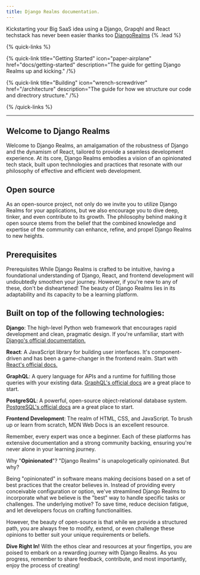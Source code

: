 ```yaml
---
title: Django Realms documentation.
---
```


Kickstarting your Big SaaS idea using a Django, Grapqhl and React techstack has never been easier thanks too [DjangoRealms](https://realms.imperisoft.co.uk) {% .lead %}

{% quick-links %}

{% quick-link title="Getting Started" icon="paper-airplane" href="docs/getting-started" description="The guide for getting Django Realms up and kicking." /%}

{% quick-link title="Building" icon="wrench-screwdriver" href="/architecture" description="The guide for how we structure our code and directrory structure." /%}


{% /quick-links %}

---
## Welcome to Django Realms

Welcome to Django Realms, an amalgamation of the robustness of Django and the dynamism of React, tailored to provide a seamless development experience. At its core, Django Realms embodies a vision of an opinionated tech stack, built upon technologies and practices that resonate with our philosophy of effective and efficient web development.

## Open source

As an open-source project, not only do we invite you to utilize Django Realms for your applications, but we also encourage you to dive deep, tinker, and even contribute to its growth. The philosophy behind making it open source stems from the belief that the combined knowledge and expertise of the community can enhance, refine, and propel Django Realms to new heights.

## Prerequisites

Prerequisites
While Django Realms is crafted to be intuitive, having a foundational understanding of Django, React, and frontend development will undoubtedly smoothen your journey. However, if you're new to any of these, don't be disheartened! The beauty of Django Realms lies in its adaptability and its capacity to be a learning platform.

## Built on top of the following technologies:

**Django**: The high-level Python web framework that encourages rapid development and clean, pragmatic design. If you're unfamiliar, start with [Django's official documentation.](https://docs.djangoproject.com/en/3.2/)

**React**: A JavaScript library for building user interfaces. It's component-driven and has been a game-changer in the frontend realm. Start with [React's official docs.](https://reactjs.org/docs/getting-started.html)

**GraphQL**: A query language for APIs and a runtime for fulfilling those queries with your existing data. [GraphQL's official docs](https://graphql.org/learn/) are a great place to start.

**PostgreSQL**: A powerful, open-source object-relational database system. [PostgreSQL's official docs](https://www.postgresql.org/docs/) are a great place to start.



**Frontend Development**: The realm of HTML, CSS, and JavaScript. To brush up or learn from scratch, MDN Web Docs is an excellent resource.

Remember, every expert was once a beginner. Each of these platforms has extensive documentation and a strong community backing, ensuring you're never alone in your learning journey.

Why "**Opinionated**"?
"Django Realms" is unapologetically opinionated. But why?

Being "opinionated" in software means making decisions based on a set of best practices that the creator believes in. Instead of providing every conceivable configuration or option, we've streamlined Django Realms to incorporate what we believe is the "best" way to handle specific tasks or challenges. The underlying motive? To save time, reduce decision fatigue, and let developers focus on crafting functionalities.

However, the beauty of open-source is that while we provide a structured path, you are always free to modify, extend, or even challenge these opinions to better suit your unique requirements or beliefs.

**Dive Right In!**
With the ethos clear and resources at your fingertips, you are poised to embark on a rewarding journey with Django Realms. As you progress, remember to share feedback, contribute, and most importantly, enjoy the process of creating!

